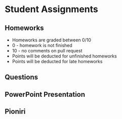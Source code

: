 # Student Assignments

## Homeworks

- Homeworks are graded between 0/10
- 0 - homework is not finished
- 10 - no comments on pull request
- Points will be deducted for unfinished homeworks
- Points will be deducted for late homeworks


## Questions

## PowerPoint Presentation

## Pioniri
